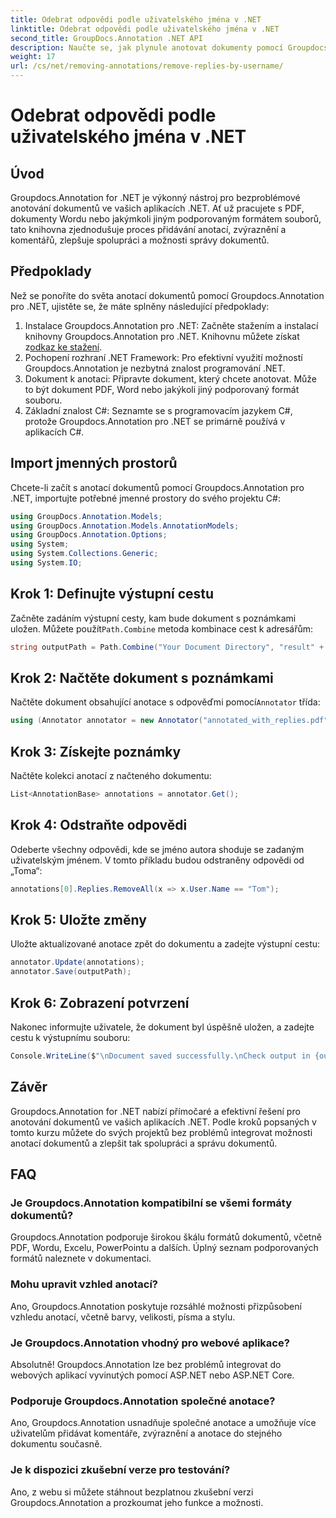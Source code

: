 ```yaml
---
title: Odebrat odpovědi podle uživatelského jména v .NET
linktitle: Odebrat odpovědi podle uživatelského jména v .NET
second_title: GroupDocs.Annotation .NET API
description: Naučte se, jak plynule anotovat dokumenty pomocí Groupdocs.Annotation pro .NET. Vylepšete spolupráci a správu dokumentů pomocí tohoto výkonného nástroje.
weight: 17
url: /cs/net/removing-annotations/remove-replies-by-username/
---
```


# Odebrat odpovědi podle uživatelského jména v .NET

## Úvod
Groupdocs.Annotation for .NET je výkonný nástroj pro bezproblémové anotování dokumentů ve vašich aplikacích .NET. Ať už pracujete s PDF, dokumenty Wordu nebo jakýmkoli jiným podporovaným formátem souborů, tato knihovna zjednodušuje proces přidávání anotací, zvýraznění a komentářů, zlepšuje spolupráci a možnosti správy dokumentů.
## Předpoklady
Než se ponoříte do světa anotací dokumentů pomocí Groupdocs.Annotation pro .NET, ujistěte se, že máte splněny následující předpoklady:
1.  Instalace Groupdocs.Annotation pro .NET: Začněte stažením a instalací knihovny Groupdocs.Annotation pro .NET. Knihovnu můžete získat z[odkaz ke stažení](https://releases.groupdocs.com/annotation/net/).
2. Pochopení rozhraní .NET Framework: Pro efektivní využití možností Groupdocs.Annotation je nezbytná znalost programování .NET.
3. Dokument k anotaci: Připravte dokument, který chcete anotovat. Může to být dokument PDF, Word nebo jakýkoli jiný podporovaný formát souboru.
4. Základní znalost C#: Seznamte se s programovacím jazykem C#, protože Groupdocs.Annotation pro .NET se primárně používá v aplikacích C#.

## Import jmenných prostorů
Chcete-li začít s anotací dokumentů pomocí Groupdocs.Annotation pro .NET, importujte potřebné jmenné prostory do svého projektu C#:
```csharp
using GroupDocs.Annotation.Models;
using GroupDocs.Annotation.Models.AnnotationModels;
using GroupDocs.Annotation.Options;
using System;
using System.Collections.Generic;
using System.IO;
```
## Krok 1: Definujte výstupní cestu
 Začněte zadáním výstupní cesty, kam bude dokument s poznámkami uložen. Můžete použít`Path.Combine` metoda kombinace cest k adresářům:
```csharp
string outputPath = Path.Combine("Your Document Directory", "result" + Path.GetExtension("input.pdf"));
```
## Krok 2: Načtěte dokument s poznámkami
 Načtěte dokument obsahující anotace s odpověďmi pomocí`Annotator` třída:
```csharp
using (Annotator annotator = new Annotator("annotated_with_replies.pdf"))
```
## Krok 3: Získejte poznámky
Načtěte kolekci anotací z načteného dokumentu:
```csharp
List<AnnotationBase> annotations = annotator.Get();
```
## Krok 4: Odstraňte odpovědi
Odeberte všechny odpovědi, kde se jméno autora shoduje se zadaným uživatelským jménem. V tomto příkladu budou odstraněny odpovědi od „Toma“:
```csharp
annotations[0].Replies.RemoveAll(x => x.User.Name == "Tom");
```
## Krok 5: Uložte změny
Uložte aktualizované anotace zpět do dokumentu a zadejte výstupní cestu:
```csharp
annotator.Update(annotations);
annotator.Save(outputPath);
```
## Krok 6: Zobrazení potvrzení
Nakonec informujte uživatele, že dokument byl úspěšně uložen, a zadejte cestu k výstupnímu souboru:
```csharp
Console.WriteLine($"\nDocument saved successfully.\nCheck output in {outputPath}.");
```
## Závěr
Groupdocs.Annotation for .NET nabízí přímočaré a efektivní řešení pro anotování dokumentů ve vašich aplikacích .NET. Podle kroků popsaných v tomto kurzu můžete do svých projektů bez problémů integrovat možnosti anotací dokumentů a zlepšit tak spolupráci a správu dokumentů.
## FAQ
### Je Groupdocs.Annotation kompatibilní se všemi formáty dokumentů?
Groupdocs.Annotation podporuje širokou škálu formátů dokumentů, včetně PDF, Wordu, Excelu, PowerPointu a dalších. Úplný seznam podporovaných formátů naleznete v dokumentaci.
### Mohu upravit vzhled anotací?
Ano, Groupdocs.Annotation poskytuje rozsáhlé možnosti přizpůsobení vzhledu anotací, včetně barvy, velikosti, písma a stylu.
### Je Groupdocs.Annotation vhodný pro webové aplikace?
Absolutně! Groupdocs.Annotation lze bez problémů integrovat do webových aplikací vyvinutých pomocí ASP.NET nebo ASP.NET Core.
### Podporuje Groupdocs.Annotation společné anotace?
Ano, Groupdocs.Annotation usnadňuje společné anotace a umožňuje více uživatelům přidávat komentáře, zvýraznění a anotace do stejného dokumentu současně.
### Je k dispozici zkušební verze pro testování?
Ano, z webu si můžete stáhnout bezplatnou zkušební verzi Groupdocs.Annotation a prozkoumat jeho funkce a možnosti.
